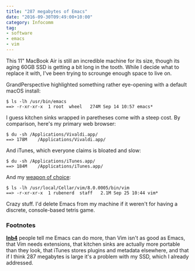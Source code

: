 ```yaml
---
title: "287 megabytes of Emacs"
date: "2016-09-30T09:49:00+10:00"
category: Infocomm
tag:
- software
- emacs
- vim
---
```

This 11" MacBook Air is still an incredible machine for its size, though its aging 60GB SSD is getting a bit long in the tooth. While I decide what to replace it with, I've been trying to scrounge enough space to live on. 

GrandPerspective highlighted something rather eye-opening with a default macOS install:

    $ ls -lh /usr/bin/emacs
    ==> -r-xr-xr-x  1 root  wheel   274M Sep 14 10:57 emacs*

I guess kitchen sinks wrapped in paretheses come with a steep cost. By comparison, here's my primary web browser:

    $ du -sh /Applications/Vivaldi.app/
    ==> 178M    /Applications/Vivaldi.app/

And iTunes, which everyone claims is bloated and slow:

    $ du -sh /Applications/iTunes.app/
    ==> 184M    /Applications/iTunes.app/

And my [weapon of choice]:

    $ ls -lh /usr/local/Cellar/vim/8.0.0005/bin/vim
    ==> -r-xr-xr-x  1 rubenerd  staff   2.1M Sep 25 10:44 vim*

Crazy stuff. I'd delete Emacs from my machine if it weren't for having a discrete, console-based tetris game.

### Footnotes

**[Inb4]** people tell me Emacs can do more, than Vim isn't as good as Emacs, that Vim needs extensions, that kitchen sinks are actually more portable than they look, that iTunes stores plugins and metadata elsewhere, and that if I think 287 megabytes is large it's a problem with my SSD, which I already addressed.

[Inb4]: http://knowyourmeme.com/memes/inb4--2 "In before..."
[weapon of choice]: https://youtube.com/watch?v=wCDIYvFmgW8

